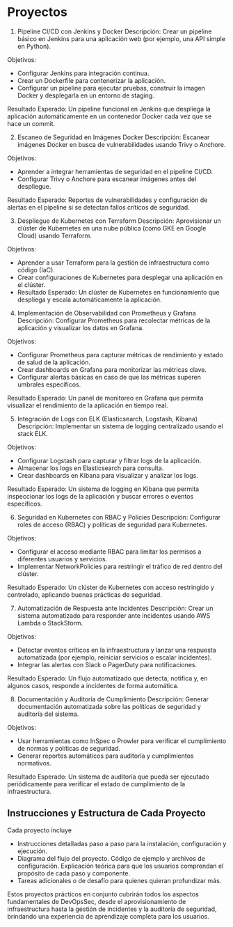 # Proyectos

1. Pipeline CI/CD con Jenkins y Docker
Descripción: Crear un pipeline básico en Jenkins para una aplicación web (por ejemplo, una API simple en Python).

Objetivos:
- Configurar Jenkins para integración continua.
- Crear un Dockerfile para contenerizar la aplicación.
- Configurar un pipeline para ejecutar pruebas, construir la imagen Docker y desplegarla en un entorno de staging.

Resultado Esperado: Un pipeline funcional en Jenkins que despliega la aplicación automáticamente en un contenedor Docker cada vez que se hace un commit.

2. Escaneo de Seguridad en Imágenes Docker
Descripción: Escanear imágenes Docker en busca de vulnerabilidades usando Trivy o Anchore.

Objetivos:
- Aprender a integrar herramientas de seguridad en el pipeline CI/CD.
- Configurar Trivy o Anchore para escanear imágenes antes del despliegue.

Resultado Esperado: Reportes de vulnerabilidades y configuración de alertas en el pipeline si se detectan fallos críticos de seguridad.

3. Despliegue de Kubernetes con Terraform
Descripción: Aprovisionar un clúster de Kubernetes en una nube pública (como GKE en Google Cloud) usando Terraform.

Objetivos:
- Aprender a usar Terraform para la gestión de infraestructura como código (IaC).
- Crear configuraciones de Kubernetes para desplegar una aplicación en el clúster.
- Resultado Esperado: Un clúster de Kubernetes en funcionamiento que despliega y escala automáticamente la aplicación.

4. Implementación de Observabilidad con Prometheus y Grafana
Descripción: Configurar Prometheus para recolectar métricas de la aplicación y visualizar los datos en Grafana.

Objetivos:
- Configurar Prometheus para capturar métricas de rendimiento y estado de salud de la aplicación.
- Crear dashboards en Grafana para monitorizar las métricas clave.
- Configurar alertas básicas en caso de que las métricas superen umbrales específicos.

Resultado Esperado: Un panel de monitoreo en Grafana que permita visualizar el rendimiento de la aplicación en tiempo real.

5. Integración de Logs con ELK (Elasticsearch, Logstash, Kibana)
Descripción: Implementar un sistema de logging centralizado usando el stack ELK.

Objetivos:
- Configurar Logstash para capturar y filtrar logs de la aplicación.
- Almacenar los logs en Elasticsearch para consulta.
- Crear dashboards en Kibana para visualizar y analizar los logs.

Resultado Esperado: Un sistema de logging en Kibana que permita inspeccionar los logs de la aplicación y buscar errores o eventos específicos.

6. Seguridad en Kubernetes con RBAC y Policies
Descripción: Configurar roles de acceso (RBAC) y políticas de seguridad para Kubernetes.

Objetivos:
- Configurar el acceso mediante RBAC para limitar los permisos a diferentes usuarios y servicios.
- Implementar NetworkPolicies para restringir el tráfico de red dentro del clúster.

Resultado Esperado: Un clúster de Kubernetes con acceso restringido y controlado, aplicando buenas prácticas de seguridad.

7. Automatización de Respuesta ante Incidentes
Descripción: Crear un sistema automatizado para responder ante incidentes usando AWS Lambda o StackStorm.

Objetivos:
- Detectar eventos críticos en la infraestructura y lanzar una respuesta automatizada (por ejemplo, reiniciar servicios o escalar incidentes).
- Integrar las alertas con Slack o PagerDuty para notificaciones.

Resultado Esperado: Un flujo automatizado que detecta, notifica y, en algunos casos, responde a incidentes de forma automática.

8. Documentación y Auditoría de Cumplimiento
Descripción: Generar documentación automatizada sobre las políticas de seguridad y auditoría del sistema.

Objetivos:
- Usar herramientas como InSpec o Prowler para verificar el cumplimiento de normas y políticas de seguridad.
- Generar reportes automáticos para auditoría y cumplimientos normativos.

Resultado Esperado: Un sistema de auditoría que pueda ser ejecutado periódicamente para verificar el estado de cumplimiento de la infraestructura.

## Instrucciones y Estructura de Cada Proyecto
Cada proyecto incluye

- Instrucciones detalladas paso a paso para la instalación, configuración y ejecución.
- Diagrama del flujo del proyecto.
Código de ejemplo y archivos de configuración.
Explicación teórica para que los usuarios comprendan el propósito de cada paso y componente.
- Tareas adicionales o de desafío para quienes quieran profundizar más.

Estos proyectos prácticos en conjunto cubrirán todos los aspectos fundamentales de DevOpsSec, desde el aprovisionamiento de infraestructura hasta la gestión de incidentes y la auditoría de seguridad, brindando una experiencia de aprendizaje completa para los usuarios.